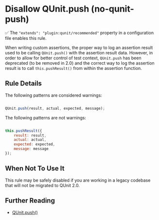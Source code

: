 # Disallow QUnit.push (no-qunit-push)

✅ The `"extends": "plugin:qunit/recommended"` property in a configuration file enables this rule.

When writing custom assertions, the proper way to log an assertion result
used to be calling `QUnit.push()` with the assertion result data. However, in
order to allow for better control of test context, `QUnit.push` has been
deprecated (to be removed in 2.0) and the correct way to log the assertion
result is to call `this.pushResult()` from within the assertion function.

## Rule Details

The following patterns are considered warnings:

```js

QUnit.push(result, actual, expected, message);

```

The following patterns are not warnings:

```js

this.pushResult({
    result: result,
    actual: actual,
    expected: expected,
    message: message
});

```

## When Not To Use It

This rule may be safely disabled if you are working in a legacy codebase that
will not be migrated to QUnit 2.0.

## Further Reading

* [QUnit.push()](http://api.qunitjs.com/QUnit.push/)
